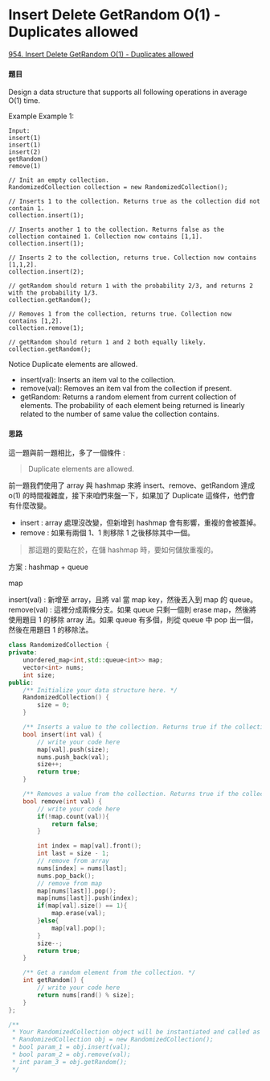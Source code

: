 # Insert Delete GetRandom O\(1\) - Duplicates allowed

[954. Insert Delete GetRandom O\(1\) - Duplicates allowed](https://www.lintcode.com/problem/insert-delete-getrandom-o1-duplicates-allowed/description)

#### 題目

Design a data structure that supports all following operations in average O\(1\) time.

Example Example 1:

```text
Input:
insert(1)
insert(1)
insert(2)
getRandom()
remove(1)

// Init an empty collection.
RandomizedCollection collection = new RandomizedCollection();

// Inserts 1 to the collection. Returns true as the collection did not contain 1.
collection.insert(1);

// Inserts another 1 to the collection. Returns false as the collection contained 1. Collection now contains [1,1].
collection.insert(1);

// Inserts 2 to the collection, returns true. Collection now contains [1,1,2].
collection.insert(2);

// getRandom should return 1 with the probability 2/3, and returns 2 with the probability 1/3.
collection.getRandom();

// Removes 1 from the collection, returns true. Collection now contains [1,2].
collection.remove(1);

// getRandom should return 1 and 2 both equally likely.
collection.getRandom();
```

Notice Duplicate elements are allowed.

* insert\(val\): Inserts an item val to the collection.
* remove\(val\): Removes an item val from the collection if present.
* getRandom: Returns a random element from current collection of elements. The probability of each element being returned is linearly related to the number of same value the collection contains.

#### 思路

這一題與前一題相比，多了一個條件 :

> Duplicate elements are allowed.

前一題我們使用了 array 與 hashmap 來將 insert、remove、getRandom 達成 o\(1\) 的時間複雜度，接下來咱們來盤一下，如果加了 Duplicate 這條件，他們會有什麼改變。

* insert : array 處理沒改變，但新增到 hashmap 會有影響，重複的會被蓋掉。
* remove : 如果有兩個 1、1 則移除 1 之後移除其中一個。

> 那這題的要點在於，在儲 hashmap 時，要如何儲放重複的。

方案 : hashmap + queue

map 

insert\(val\) : 新增至 array，且將 val 當 map key，然後丟入到 map 的 queue。 remove\(val\) : 這裡分成兩條分支。如果 queue 只剩一個則 erase map，然後將使用題目 1 的移除 array 法。如果 queue 有多個，則從 queue 中 pop 出一個，然後在用題目 1 的移除法。

```cpp
class RandomizedCollection {
private:
    unordered_map<int,std::queue<int>> map;
    vector<int> nums;
    int size;
public:
    /** Initialize your data structure here. */
    RandomizedCollection() {
        size = 0;
    }

    /** Inserts a value to the collection. Returns true if the collection did not already contain the specified element. */
    bool insert(int val) {
        // write your code here
        map[val].push(size);
        nums.push_back(val);
        size++;
        return true;
    }

    /** Removes a value from the collection. Returns true if the collection contained the specified element. */
    bool remove(int val) {
        // write your code here
        if(!map.count(val)){
            return false;
        }

        int index = map[val].front();
        int last = size - 1;
        // remove from array
        nums[index] = nums[last];
        nums.pop_back();
        // remove from map
        map[nums[last]].pop();
        map[nums[last]].push(index);
        if(map[val].size() == 1){
            map.erase(val);
        }else{
            map[val].pop();
        }
        size--;
        return true;
    }

    /** Get a random element from the collection. */
    int getRandom() {
        // write your code here
        return nums[rand() % size];
    }
};

/**
 * Your RandomizedCollection object will be instantiated and called as such:
 * RandomizedCollection obj = new RandomizedCollection();
 * bool param_1 = obj.insert(val);
 * bool param_2 = obj.remove(val);
 * int param_3 = obj.getRandom();
 */
```

